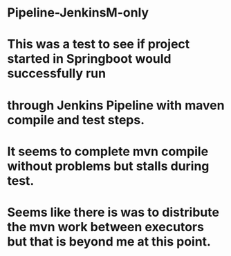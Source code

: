 # Pipeline-JenkinsM-only
# This was a test to see if project started in Springboot would successfully run
# through Jenkins Pipeline with maven compile and test steps.
# It seems to complete mvn compile without problems but stalls during test.
# Seems like there is was to distribute the mvn work between executors but that is beyond me at this point.
